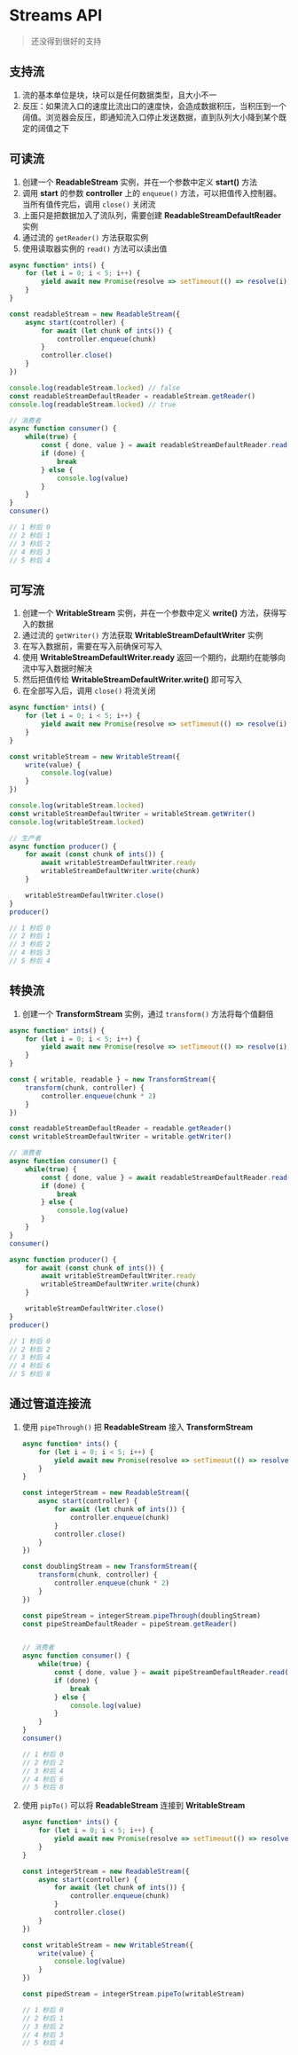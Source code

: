 # Streams API

> 还没得到很好的支持

## 支持流

1. 流的基本单位是块，块可以是任何数据类型，且大小不一
2. 反压：如果流入口的速度比流出口的速度快，会造成数据积压，当积压到一个阔值。浏览器会反压，即通知流入口停止发送数据，直到队列大小降到某个既定的阔值之下

## 可读流

1. 创建一个 **ReadableStream** 实例，并在一个参数中定义 **start()** 方法
2. 调用 **start** 的参数 **controller** 上的 `enqueue()` 方法，可以把值传入控制器。当所有值传完后，调用 `close()` 关闭流
3. 上面只是把数据加入了流队列，需要创建 **ReadableStreamDefaultReader** 实例 
4. 通过流的 `getReader()` 方法获取实例
5. 使用读取器实例的 `read()` 方法可以读出值

```js
async function* ints() {
    for (let i = 0; i < 5; i++) {
        yield await new Promise(resolve => setTimeout(() => resolve(i), 1000 * i))
    }
}

const readableStream = new ReadableStream({
    async start(controller) {
        for await (let chunk of ints()) {
            controller.enqueue(chunk)
        }
        controller.close()
    }
})

console.log(readableStream.locked) // false
const readableStreamDefaultReader = readableStream.getReader()
console.log(readableStream.locked) // true

// 消费者
async function consumer() {
    while(true) {
        const { done, value } = await readableStreamDefaultReader.read()
        if (done) {
            break
        } else {
            console.log(value)
        }
    }
}
consumer()

// 1 秒后 0
// 2 秒后 1
// 3 秒后 2
// 4 秒后 3
// 5 秒后 4
```

## 可写流

1. 创建一个 **WritableStream** 实例，并在一个参数中定义 **write()** 方法，获得写入的数据
4. 通过流的 `getWriter()` 方法获取 **WritableStreamDefaultWriter** 实例
5. 在写入数据前，需要在写入前确保可写入
4. 使用 **WritableStreamDefaultWriter.ready** 返回一个期约，此期约在能够向流中写入数据时解决
5. 然后把值传给  **WritableStreamDefaultWriter.write()** 即可写入
6. 在全部写入后，调用 `close()` 将流关闭

```js
async function* ints() {
    for (let i = 0; i < 5; i++) {
        yield await new Promise(resolve => setTimeout(() => resolve(i), 1000 * i))
    }
}

const writableStream = new WritableStream({
    write(value) {
        console.log(value)
    }
})

console.log(writableStream.locked)
const writableStreamDefaultWriter = writableStream.getWriter()
console.log(writableStream.locked)

// 生产者
async function producer() {
    for await (const chunk of ints()) {
        await writableStreamDefaultWriter.ready
        writableStreamDefaultWriter.write(chunk)
    }

    writableStreamDefaultWriter.close()
}
producer()

// 1 秒后 0
// 2 秒后 1
// 3 秒后 2
// 4 秒后 3
// 5 秒后 4
```

## 转换流

1.  创建一个 **TransformStream** 实例，通过 `transform()` 方法将每个值翻倍

```js
async function* ints() {
    for (let i = 0; i < 5; i++) {
        yield await new Promise(resolve => setTimeout(() => resolve(i), 1000 * i))
    }
}

const { writable, readable } = new TransformStream({
    transform(chunk, controller) {
        controller.enqueue(chunk * 2)
    }
})

const readableStreamDefaultReader = readable.getReader()
const writableStreamDefaultWriter = writable.getWriter()

// 消费者
async function consumer() {
    while(true) {
        const { done, value } = await readableStreamDefaultReader.read()
        if (done) {
            break
        } else {
            console.log(value)
        }
    }
}
consumer()

async function producer() {
    for await (const chunk of ints()) {
        await writableStreamDefaultWriter.ready
        writableStreamDefaultWriter.write(chunk)
    }

    writableStreamDefaultWriter.close()
}
producer()

// 1 秒后 0
// 2 秒后 2
// 3 秒后 4
// 4 秒后 6
// 5 秒后 8
```

## 通过管道连接流

1. 使用 `pipeThrough()` 把 **ReadableStream** 接入 **TransformStream**

   ```js
   async function* ints() {
       for (let i = 0; i < 5; i++) {
           yield await new Promise(resolve => setTimeout(() => resolve(i), 1000 * i))
       }
   }
   
   const integerStream = new ReadableStream({
       async start(controller) {
           for await (let chunk of ints()) {
               controller.enqueue(chunk)
           }
           controller.close()
       }
   })
   
   const doublingStream = new TransformStream({
       transform(chunk, controller) {
           controller.enqueue(chunk * 2)
       }
   })
   
   const pipeStream = integerStream.pipeThrough(doublingStream)
   const pipeStreamDefaultReader = pipeStream.getReader()
   
   
   // 消费者
   async function consumer() {
       while(true) {
           const { done, value } = await pipeStreamDefaultReader.read()
           if (done) {
               break
           } else {
               console.log(value)
           }
       }
   }
   consumer()
   
   // 1 秒后 0
   // 2 秒后 2
   // 3 秒后 4
   // 4 秒后 6
   // 5 秒后 8
   ```

2. 使用 `pipTo()` 可以将 **ReadableStream** 连接到 **WritableStream**

   ```js
   async function* ints() {
       for (let i = 0; i < 5; i++) {
           yield await new Promise(resolve => setTimeout(() => resolve(i), 1000 * i))
       }
   }
   
   const integerStream = new ReadableStream({
       async start(controller) {
           for await (let chunk of ints()) {
               controller.enqueue(chunk)
           }
           controller.close()
       }
   })
   
   const writableStream = new WritableStream({
       write(value) {
           console.log(value)
       }
   })
   
   const pipedStream = integerStream.pipeTo(writableStream)
   
   // 1 秒后 0
   // 2 秒后 1
   // 3 秒后 2
   // 4 秒后 3
   // 5 秒后 4
   ```

   

